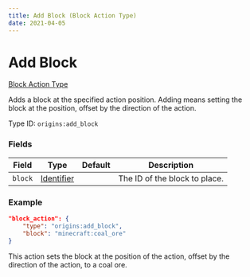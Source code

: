 ```yaml
---
title: Add Block (Block Action Type)
date: 2021-04-05
---
```


# Add Block

[Block Action Type](../block_action_types.md)

Adds a block at the specified action position. Adding means setting the block at the position, offset by the direction of the action.

Type ID: `origins:add_block`

### Fields

Field  | Type | Default | Description
-------|------|---------|-------------
`block` | [Identifier](../data_types/identifier.md) | | The ID of the block to place.

### Example

```json
"block_action": {
    "type": "origins:add_block",
    "block": "minecraft:coal_ore"
}
```

This action sets the block at the position of the action, offset by the direction of the action, to a coal ore.
